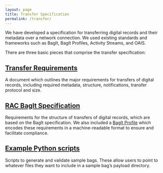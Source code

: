 ```yaml
---
layout: page
title: Transfer Specification
permalink: /transfer/
---
```


We have developed a specification for transferring digital records and their metadata over a network connection. We used existing standards and frameworks such as BagIt, BagIt Profiles, Activity Streams, and OAIS.

There are three basic pieces that comprise the transfer specification:

## [Transfer Requirements](/transfer-requirements/)
 A document which outlines the major requirements for transfers of digital records, including required metadata, structure, notifications, transfer protocol and size.

## [RAC BagIt Specification](/rac-bagit-spec/)
Requirements for the structure of transfers of digital records, which are based on the BagIt specification. We also included a [BagIt Profile](https://gist.github.com/HaSistrunk/65d59e558c436b9d934d98fd8fb0f575) which encodes these requirements in a machine-readable format to ensure and facilitate compliance.

## [Example Python scripts](/scripts/)
Scripts to generate and validate sample bags. These allow users to point to whatever files they want to include in a sample bag’s payload directory.
